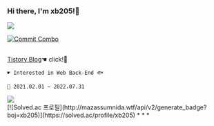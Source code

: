 ### Hi there, I'm xb205!👋
<div text-align="center">
    <a href="https://github.com/devxb/CommitCombo"> <img src="http://commitcombo.com/logo"/></a>
    <br>
</div>

[![Commit Combo](http://commitcombo.com/get?user=Devxb&theme=Sunset-mini)](https://github.com/devxb/CommitCombo)

<h2></h2>
<a href="https://dlwnsdud205.tistory.com" target="_blank">Tistory Blog</a>☚ click!🐒

    ☛ Interested in Web Back-End 🐟   

    🌱 2021.02.01 ~ 2022.07.31
    
 <!--<img src = "http://img.shields.io/badge/-black?style=flat&logo=JavaScript"/><img src = "http://img.shields.io/badge/-black?style=flat&logo=HTML5"><img src = "http://img.shields.io/badge/-black?style=flat&logo=CSS3"><img src = "http://img.shields.io/badge/-black?style=flat&logo=Java"><img src = "http://img.shields.io/badge/-black?style=flat&logo=Swift">--><img src = "http://img.shields.io/badge/-black?style=flat&logo=Java">

<!--![Anurag's github stats](https://github-readme-stats.vercel.app/api?username=dlwnsdud205&show_icons=true&theme=blue-green) -->
<br>
[![Solved.ac 프로필](http://mazassumnida.wtf/api/v2/generate_badge?boj=xb205)](https://solved.ac/profile/xb205)
* * *
<!--
**dlwnsdud205/dlwnsdud205** is a ✨ _special_ ✨ repository because its `README.md` (this file) appears on your GitHub profile.

Here are some ideas to get you started:

- 🔭 I’m currently working on ...
- 🌱 I’m currently learning ...
- 👯 I’m looking to collaborate on ...
- 🤔 I’m looking for help with ...
- 💬 Ask me about ...
- 📫 How to reach me: ...
- 😄 Pronouns: ...
- ⚡ Fun fact: ...
-->
